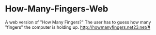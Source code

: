 # How-Many-Fingers-Web
A web version of "How Many Fingers?" The user has to guess how many "fingers" the computer is holding up. http://howmanyfingers.net23.net/#
